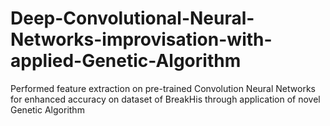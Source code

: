 # Deep-Convolutional-Neural-Networks-improvisation-with-applied-Genetic-Algorithm
Performed feature extraction on pre-trained Convolution Neural Networks for enhanced accuracy on dataset of BreakHis through application of novel Genetic Algorithm
